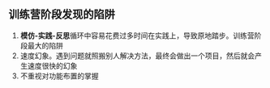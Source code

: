 ## 训练营阶段发现的陷阱
1. **模仿-实践-反思**循环中容易花费过多时间在实践上，导致原地踏步。训练营阶段最大的陷阱  
2. 速度幻象。遇到问题就照搬别人解决方法，最终会做出一个项目，然后就会产生速度很快的幻象  
3. 不重视对功能布置的掌握